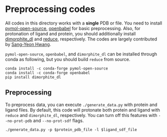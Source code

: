 # Preprocessing codes

All codes in this directory works with a **single** PDB or file.
You need to install [pymol-open-source](https://github.com/schrodinger/pymol-open-source), [openbabel](https://open-babel.readthedocs.io/en/latest/Installation/install.html) for basic preprocessing.
Also, for protonation of ligand and protein, you should additionally install [dimorphite_dl](https://github.com/durrantlab/dimorphite_dl/) and [reduce](https://github.com/rlabduke/reduce), respectively.
The codes are largely contributed by [Sang-Yeon Hwang](https://scholar.google.co.kr/citations?user=HizmmwYAAAAJ&hl=ko).

`pymol-open-source`, `openbabel`, and `dimorphite_dl` can be installed through conda as following, but you should build `reduce` from source.

```console
conda install -c conda-forge pymol-open-source
conda install -c conda-forge openbabel
pip install dimorphite_dl
```

## Preprocessing
To preprocess data, you can execute `./generate_data.py` with protein and ligand files.
By default, this code will protonate both protein and ligand with `reduce` and `dimorphite_dl`, respectively.
You can turn off this features with `--no-prot-pdb` and `--no-prot-sdf` flags.

```console
./generate_data.py -p $protein_pdb_file -l $ligand_sdf_file
```
